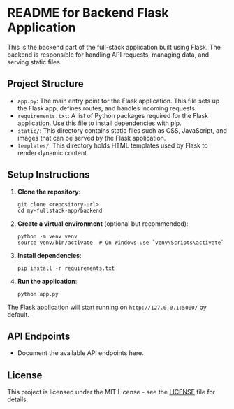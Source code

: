 # README for Backend Flask Application

This is the backend part of the full-stack application built using Flask. The backend is responsible for handling API requests, managing data, and serving static files.

## Project Structure

- `app.py`: The main entry point for the Flask application. This file sets up the Flask app, defines routes, and handles incoming requests.
- `requirements.txt`: A list of Python packages required for the Flask application. Use this file to install dependencies with pip.
- `static/`: This directory contains static files such as CSS, JavaScript, and images that can be served by the Flask application.
- `templates/`: This directory holds HTML templates used by Flask to render dynamic content.

## Setup Instructions

1. **Clone the repository**:
   ```
   git clone <repository-url>
   cd my-fullstack-app/backend
   ```

2. **Create a virtual environment** (optional but recommended):
   ```
   python -m venv venv
   source venv/bin/activate  # On Windows use `venv\Scripts\activate`
   ```

3. **Install dependencies**:
   ```
   pip install -r requirements.txt
   ```

4. **Run the application**:
   ```
   python app.py
   ```

The Flask application will start running on `http://127.0.0.1:5000/` by default.

## API Endpoints

- Document the available API endpoints here.

## License

This project is licensed under the MIT License - see the [LICENSE](LICENSE) file for details.